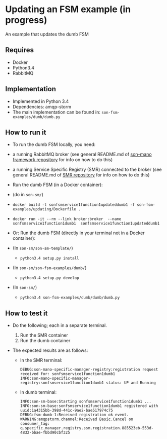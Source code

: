 # Updating an FSM example (in progress)
An example that updates the dumb FSM

## Requires
* Docker
* Python3.4
* RabbitMQ

## Implementation
* Implemented in Python 3.4
* Dependencies: amqp-storm
* The main implementation can be found in: `son-fsm-examples/dumb/dumb.py`

## How to run it

* To run the dumb FSM locally, you need:
 * a running RabbitMQ broker (see general README.md of [son-mano framework repository](https://github.com/sonata-nfv/son-mano-framework) for info on how to do this)
 * a running Service Specific Registry (SMR) connected to the broker (see general README.md of [SMR repository](https://github.com/sonata-nfv/son-mano-framework) for info on how to do this)

* Run the dumb FSM (in a Docker container):
 * (do in `son-sm/`)
 * `docker build -t sonfsmservice1function1updateddumb1 -f son-fsm-examples/updating/Dockerfile .`
 * `docker run -it --rm --link broker:broker  --name sonfsmservice1function1dumb1  sonfsmservice1function1updateddumb1`

* Or: Run the dumb FSM (directly in your terminal not in a Docker container):
 * (In `son-sm/son-sm-template/`)
    * `python3.4 setup.py install`
 * (In `son-sm/son-fsm-examples/dumb/`)
    * `python3.4 setup.py develop`
 * (In `son-sm/`)
    * `python3.4 son-fsm-examples/dumb/dumb/dumb.py`

## How to test it
* Do the following; each in a separate terminal.
    1. Run the SMR container
    2. Run the dumb container

* The expected results are as follows:

    * In the SMR terminal:

        ```
        DEBUG:son-mano-specific-manager-registry:registration request received for: sonfsmservice1function1dumb1
        INFO:son-mano-specific-manager-registry:sonfsmservice1function1dumb1 status: UP and Running
        ```

    * In dumb terminal:

         ```
         INFO:son-sm-base:Starting sonfsmservice1function1dumb1 ...
         INFO:son-sm-base:sonfsmservice1function1dumb1 registered with uuid:1a4315bb-398d-441c-9ae2-bae517974c75
         DEBUG:fsm-dumb-1:Received registration ok event.
         WARNING:amqpstorm.channel:Received Basic.Cancel on consumer_tag: q.specific.manager.registry.ssm.registration.885523eb-553d-4832-bbae-fbbd90cbf325
         ```
